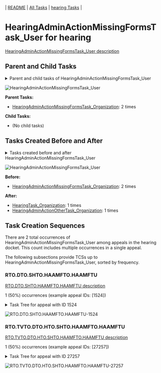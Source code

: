 <!-- DO NOT EDIT THIS FILE.  This file is autogenerated. -->
| [README](../README.md) | [All Tasks](../alltasks.md) | [hearing Tasks](tasklist.md) |

# HearingAdminActionMissingFormsTask_User for hearing

[HearingAdminActionMissingFormsTask_User description](../descr/HearingAdminActionMissingFormsTask_User.md)

## Parent and Child Tasks

<details><summary markdown='span'>Parent and child tasks of HearingAdminActionMissingFormsTask_User
</summary>

```
digraph G {
rankdir=LR;
node [shape=box]
"HearingAdminActionMissingFormsTask_Organization" -> "HearingAdminActionMissingFormsTask_User" [label=2]
}
```
</details>

![HearingAdminActionMissingFormsTask_User](dot/HearingAdminActionMissingFormsTask_User-parentchild.dot.png)

**Parent Tasks:**

   * [HearingAdminActionMissingFormsTask_Organization](HearingAdminActionMissingFormsTask_Organization.md): 2 times

**Child Tasks:**

   * (No child tasks)

## Tasks Created Before and After

<details><summary markdown='span'>Tasks created before and after HearingAdminActionMissingFormsTask_User</summary>

```
digraph G {
rankdir=LR;

"HearingAdminActionMissingFormsTask_User" -> "HearingTask_Organization" [label=1]
"HearingAdminActionMissingFormsTask_User" -> "HearingAdminActionOtherTask_Organization" [label=1]
"HearingAdminActionMissingFormsTask_Organization" -> "HearingAdminActionMissingFormsTask_User" [label=2]
}
```
</details>

![HearingAdminActionMissingFormsTask_User](dot/HearingAdminActionMissingFormsTask_User.dot.png)

**Before:**

   * [HearingAdminActionMissingFormsTask_Organization](HearingAdminActionMissingFormsTask_Organization.md): 2 times

**After:**

   * [HearingTask_Organization](HearingTask_Organization.md): 1 times
   * [HearingAdminActionOtherTask_Organization](HearingAdminActionOtherTask_Organization.md): 1 times

## Task Creation Sequences

There are 2 total occurrences of HearingAdminActionMissingFormsTask_User among appeals in the hearing docket.  This count includes multiple occurrences in a single appeal.

The following subsections provide TCSs up to HearingAdminActionMissingFormsTask_User, sorted by frequency.

### RTO.DTO.SHTO.HAAMFTO.HAAMFTU

[RTO.DTO.SHTO.HAAMFTO.HAAMFTU description](../descr/RTO.DTO.SHTO.HAAMFTO.HAAMFTU.md)

1 (50%) occurrences (example appeal IDs: [1524])

<details><summary markdown='span'>Task Tree for appeal with ID 1524</summary>

```
@startuml
skinparam {
  ObjectBorderColor #555
  ObjectBorderThickness 0
  ObjectFontStyle bold
  ObjectFontSize 14
  ObjectAttributeFontColor #333
  ObjectAttributeFontSize 12
}
  object 0.RootTask #8dd3c7 {
Organization
}
  object 1.DistributionTask #ffffb3 {
Organization
}
  object 2.HearingTask #fb8072 {
Organization
}
  object 3.ScheduleHearingTask #80b1d3 {
Organization
}
  object 4.TrackVeteranTask #bebada {
Organization
}
  object 5.HearingAdminActionVerifyAddressTask #ffed6f {
Organization
}
  object 6.HearingAdminActionMissingFormsTask #e377c2 {
Organization
}
  object 7.HearingAdminActionMissingFormsTask #e377c2 {
User  <back:white>    </back>
}
  object 8.AssignHearingDispositionTask #8dd3c7 {
Organization
}
  object 9.HearingTask #fb8072 {
Organization
}
  object 10.AssignHearingDispositionTask #8dd3c7 {
Organization
}
  object 11.TranscriptionTask #fb8072 {
Organization
}
  object 12.JudgeAssignTask #ccebc5 {
User
}
  object 13.JudgeDecisionReviewTask #d9d9d9 {
User
}
  object 14.AttorneyTask #bc80bd {
User
}
  object 15.JudgeAssignTask #ccebc5 {
User
}
  object 16.JudgeAssignTask #ccebc5 {
User
}
  object 17.JudgeDecisionReviewTask #d9d9d9 {
User
}
  object 18.AttorneyTask #bc80bd {
User
}
  object 19.TrackVeteranTask #bebada {
Organization
}
  object 20.TrackVeteranTask #bebada {
Organization
}
  object 21.BvaDispatchTask #b3de69 {
Organization
}
  object 22.BvaDispatchTask #b3de69 {
User
}
0.RootTask -- 1.DistributionTask
1.DistributionTask -- 2.HearingTask
2.HearingTask -- 3.ScheduleHearingTask
0.RootTask -- 4.TrackVeteranTask
3.ScheduleHearingTask -- 5.HearingAdminActionVerifyAddressTask
3.ScheduleHearingTask -- 6.HearingAdminActionMissingFormsTask
6.HearingAdminActionMissingFormsTask -- 7.HearingAdminActionMissingFormsTask
2.HearingTask -- 8.AssignHearingDispositionTask
1.DistributionTask -- 9.HearingTask
9.HearingTask -- 10.AssignHearingDispositionTask
10.AssignHearingDispositionTask -- 11.TranscriptionTask
0.RootTask -- 12.JudgeAssignTask
0.RootTask -- 13.JudgeDecisionReviewTask
13.JudgeDecisionReviewTask -- 14.AttorneyTask
0.RootTask -- 15.JudgeAssignTask
0.RootTask -- 16.JudgeAssignTask
0.RootTask -- 17.JudgeDecisionReviewTask
17.JudgeDecisionReviewTask -- 18.AttorneyTask
0.RootTask -- 19.TrackVeteranTask
0.RootTask -- 20.TrackVeteranTask
0.RootTask -- 21.BvaDispatchTask
21.BvaDispatchTask -- 22.BvaDispatchTask
@enduml
```
</details>

![RTO.DTO.SHTO.HAAMFTO.HAAMFTU-1524](uml/RTO.DTO.SHTO.HAAMFTO.HAAMFTU-1524.png)

### RTO.TVTO.DTO.HTO.SHTO.HAAMFTO.HAAMFTU

[RTO.TVTO.DTO.HTO.SHTO.HAAMFTO.HAAMFTU description](../descr/RTO.TVTO.DTO.HTO.SHTO.HAAMFTO.HAAMFTU.md)

1 (50%) occurrences (example appeal IDs: [27257])

<details><summary markdown='span'>Task Tree for appeal with ID 27257</summary>

```
@startuml
skinparam {
  ObjectBorderColor #555
  ObjectBorderThickness 0
  ObjectFontStyle bold
  ObjectFontSize 14
  ObjectAttributeFontColor #333
  ObjectAttributeFontSize 12
}
  object 0.RootTask #8dd3c7 {
Organization
}
  object 1.TrackVeteranTask #bebada {
Organization
}
  object 2.DistributionTask #ffffb3 {
Organization
}
  object 3.HearingTask #fb8072 {
Organization
}
  object 4.ScheduleHearingTask #80b1d3 {
Organization
}
  object 5.HearingAdminActionMissingFormsTask #e377c2 {
Organization
}
  object 6.HearingAdminActionMissingFormsTask #e377c2 {
User  <back:white>    </back>
}
  object 7.HearingAdminActionOtherTask #b3de69 {
Organization
}
  object 8.HearingAdminActionOtherTask #b3de69 {
User
}
0.RootTask -- 1.TrackVeteranTask
0.RootTask -- 2.DistributionTask
2.DistributionTask -- 3.HearingTask
3.HearingTask -- 4.ScheduleHearingTask
4.ScheduleHearingTask -- 5.HearingAdminActionMissingFormsTask
5.HearingAdminActionMissingFormsTask -- 6.HearingAdminActionMissingFormsTask
4.ScheduleHearingTask -- 7.HearingAdminActionOtherTask
7.HearingAdminActionOtherTask -- 8.HearingAdminActionOtherTask
@enduml
```
</details>

![RTO.TVTO.DTO.HTO.SHTO.HAAMFTO.HAAMFTU-27257](uml/RTO.TVTO.DTO.HTO.SHTO.HAAMFTO.HAAMFTU-27257.png)

